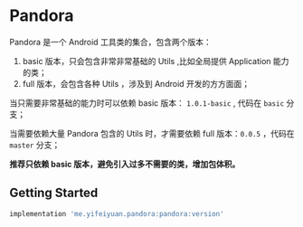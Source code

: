 # Pandora


Pandora 是一个 Android 工具类的集合，包含两个版本：

1. basic 版本，只会包含非常非常基础的 Utils ,比如全局提供 Application 能力的类；
2. full 版本，会包含各种 Utils ，涉及到 Android 开发的方方面面；

当只需要非常基础的能力时可以依赖 basic 版本： `1.0.1-basic` , 代码在 `basic` 分支；

当需要依赖大量 Pandora 包含的 Utils 时，才需要依赖 full 版本：`0.0.5` ，代码在 `master` 分支；



**推荐只依赖 basic 版本，避免引入过多不需要的类，增加包体积。**

## Getting Started

```groovy
implementation 'me.yifeiyuan.pandora:pandora:version'
```

